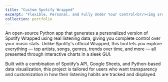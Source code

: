 ```yaml
---
title: "Custom Spotify Wrapped"
excerpt: "Flexible, Personal, and Fully Under Your Control<br/><img src='/images/Interface_Showcase.gif' width='500'>"
collection: portfolio
---
```


An open-source Python app that generates a personalized version of Spotify Wrapped using real listening data, giving you complete control over your music stats. Unlike Spotify's official Wrapped, this tool lets you explore everything — top artists, songs, genres, trends over time, and more — all presented through interactive charts in a sleek GUI.

Built with a combination of Spotify’s API, Google Sheets, and Python-based data visualization, this project is tailored for users who want transparency and customization in how their listening habits are tracked and displayed.
